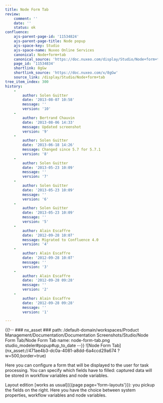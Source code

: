 ```yaml
---
title: Node Form Tab
review:
    comment: ''
    date: ''
    status: ok
confluence:
    ajs-parent-page-id: '11534824'
    ajs-parent-page-title: Node popup
    ajs-space-key: Studio
    ajs-space-name: Nuxeo Online Services
    canonical: Node+form+tab
    canonical_source: 'https://doc.nuxeo.com/display/Studio/Node+form+tab'
    page_id: '11534834'
    shortlink: 8gGw
    shortlink_source: 'https://doc.nuxeo.com/x/8gGw'
    source_link: /display/Studio/Node+form+tab
tree_item_index: 300
history:
    -
        author: Solen Guitter
        date: '2013-08-07 10:58'
        message: ''
        version: '10'
    -
        author: Bertrand Chauvin
        date: '2013-08-06 14:33'
        message: Updated screenshot
        version: '9'
    -
        author: Solen Guitter
        date: '2013-06-18 14:26'
        message: Changed since 5.7 for 5.7.1
        version: '8'
    -
        author: Solen Guitter
        date: '2013-05-23 10:09'
        message: ''
        version: '7'
    -
        author: Solen Guitter
        date: '2013-05-23 10:09'
        message: ''
        version: '6'
    -
        author: Solen Guitter
        date: '2013-05-23 10:09'
        message: ''
        version: '5'
    -
        author: Alain Escaffre
        date: '2012-09-28 10:07'
        message: Migrated to Confluence 4.0
        version: '4'
    -
        author: Alain Escaffre
        date: '2012-09-28 10:07'
        message: ''
        version: '3'
    -
        author: Alain Escaffre
        date: '2012-09-28 09:28'
        message: ''
        version: '2'
    -
        author: Alain Escaffre
        date: '2012-09-28 09:28'
        message: ''
        version: '1'

---
```

{{!--     ### nx_asset ###
    path: /default-domain/workspaces/Product Management/Documentation/Documentation Screenshots/Studio/Node Form Tab/Node Form Tab
    name: node-form-tab.png
    studio_modeler#popup#up_to_date
--}}
![Node Form Tab](nx_asset://471ae4b3-dc0a-4081-a8dd-6a4ccd29a674 ?w=500,border=true)

Here you can configure a form that will be displayed to the user for task processing. You can specify which fields have to filled: captured data will be stored in workflow variables and node variables.

Layout edition [works as usual]({{page page='form-layouts'}}): you pickup the fields on the right. Here you have the choice between system properties, workflow variables and node variables.
